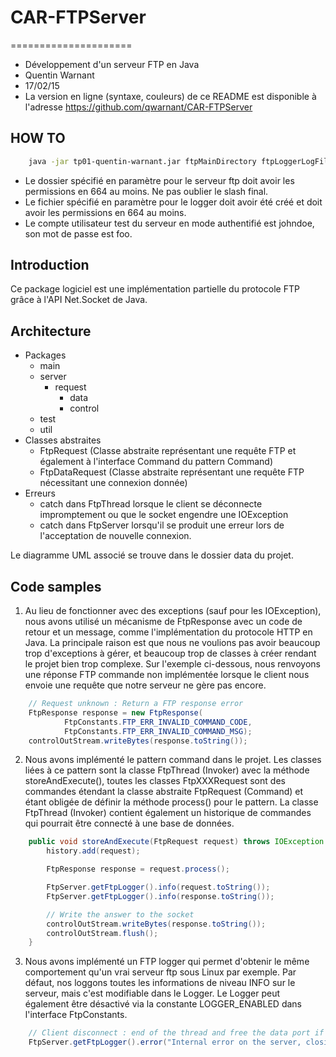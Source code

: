 # CAR-FTPServer
=====================
* Développement d'un serveur FTP en Java
* Quentin Warnant
* 17/02/15
* La version en ligne (syntaxe, couleurs) de ce README est disponible à l'adresse https://github.com/qwarnant/CAR-FTPServer

HOW TO
------------
```bash
    java -jar tp01-quentin-warnant.jar ftpMainDirectory ftpLoggerLogFile
```
* Le dossier spécifié en paramètre pour le serveur ftp doit avoir les permissions en 664 au moins. Ne pas oublier le slash final.
* Le fichier spécifié en paramètre pour le logger doit avoir été créé et doit avoir les permissions en 664 au moins.
* Le compte utilisateur test du serveur en mode authentifié est johndoe, son mot de passe est foo.

Introduction
------------
Ce package logiciel est une implémentation partielle du protocole FTP grâce à l'API Net.Socket de Java.

Architecture
------------
* Packages
    * main
    * server
        * request
            * data
            * control
    * test
    * util
* Classes abstraites
    * FtpRequest (Classe abstraite représentant une requête FTP et également à l'interface Command du pattern Command)
    * FtpDataRequest (Classe abstraite représentant une requête FTP nécessitant une connexion donnée)
* Erreurs
    * catch dans FtpThread lorsque le client se déconnecte impromptement ou que le socket engendre une IOException
    * catch dans FtpServer lorsqu'il se produit une erreur lors de l'acceptation de nouvelle connexion.
    
Le diagramme UML associé se trouve dans le dossier data du projet.
    
Code samples
------------
1. Au lieu de fonctionner avec des exceptions (sauf pour les IOException), nous avons utilisé un mécanisme de FtpResponse
avec un code de retour et un message, comme l'implémentation du protocole HTTP en Java. La principale raison est que nous ne 
voulions pas avoir beaucoup trop d'exceptions à gérer, et beaucoup trop de classes à créer rendant le projet bien trop complexe.
Sur l'exemple ci-dessous, nous renvoyons une réponse FTP commande non implémentée lorsque le client nous envoie une requête
que notre serveur ne gère pas encore.

```java
    // Request unknown : Return a FTP response error
    FtpResponse response = new FtpResponse(
            FtpConstants.FTP_ERR_INVALID_COMMAND_CODE,
            FtpConstants.FTP_ERR_INVALID_COMMAND_MSG);
    controlOutStream.writeBytes(response.toString());
```

2. Nous avons implémenté le pattern command dans le projet. Les classes liées à ce pattern sont la classe FtpThread (Invoker)
avec la méthode storeAndExecute(), toutes les classes FtpXXXRequest sont des commandes étendant la classe abstraite 
FtpRequest (Command) et étant obligée de définir la méthode process() pour le pattern. La classe FtpThread (Invoker) 
contient également un historique de commandes qui pourrait être connecté à une base de données. 

```java
    public void storeAndExecute(FtpRequest request) throws IOException {
        history.add(request);

        FtpResponse response = request.process();

        FtpServer.getFtpLogger().info(request.toString());
        FtpServer.getFtpLogger().info(response.toString());

        // Write the answer to the socket
        controlOutStream.writeBytes(response.toString());
        controlOutStream.flush();
    }
```
3. Nous avons implémenté un FTP logger qui permet d'obtenir le même comportement qu'un vrai serveur ftp sous Linux par exemple. 
Par défaut, nos loggons toutes les informations de niveau INFO sur le serveur, mais c'est modifiable dans le Logger. Le Logger
peut également être désactivé via la constante LOGGER_ENABLED dans l'interface FtpConstants. 

```java
    // Client disconnect : end of the thread and free the data port if needed
    FtpServer.getFtpLogger().error("Internal error on the server, closing the thread #" + this.id + " with error " + e.getMessage());
```